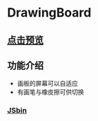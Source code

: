 # DrawingBoard

## [点击预览](http://www.diqiuxin.top/CodeProduction/DrawingBoard/canvas.html)

## 功能介绍

- 画板的屏幕可以自适应
- 有画笔与橡皮擦可供切换

### [JSbin](https://jsbin.com/jexuwogaza/edit?html,js,output)